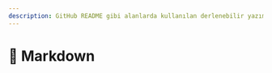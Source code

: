 ```yaml
---
description: GitHub README gibi alanlarda kullanılan derlenebilir yazım formatıdır
---
```


# 📑 Markdown

## 

